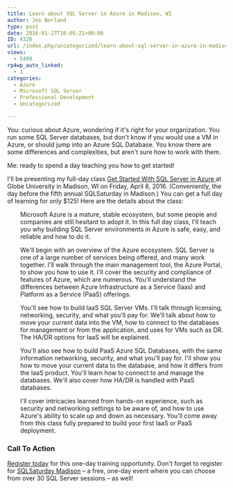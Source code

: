 ```yaml
---
title: Learn about SQL Server in Azure in Madison, WI
author: Jes Borland
type: post
date: 2016-01-27T16:05:21+00:00
ID: 4326
url: /index.php/uncategorized/learn-about-sql-server-in-azure-in-madison-wi/
views:
  - 5499
rp4wp_auto_linked:
  - 1
categories:
  - Azure
  - Microsoft SQL Server
  - Professional Development
  - Uncategorized

---
```

You: curious about Azure, wondering if it's right for your organization. You run some SQL Server databases, but don't know if you would use a VM in Azure, or should jump into an Azure SQL Database. You know there are some differences and complexities, but aren't sure how to work with them.

Me: ready to spend a day teaching you how to get started!

I'll be presenting my full-day class <a href="http://www.eventbrite.com/e/sql-sat-madison-pre-con-get-started-with-sql-server-in-azure-wjes-borland-tickets-20990868252" target="_blank">Get Started With SQL Server in Azure </a>at Globe University in Madison, WI on Friday, April 8, 2016. (Conveniently, the day before the fifth annual SQLSaturday in Madison.) You can get a full day of learning for only $125! Here are the details about the class:

<p style="padding-left: 30px">
  Microsoft Azure is a mature, stable ecosystem, but some people and companies are still hesitant to adopt it. In this full day class, I'll teach you why building SQL Server environments in Azure is safe, easy, and reliable and how to do it.
</p>

<p style="padding-left: 30px">
  We'll begin with an overview of the Azure ecosystem. SQL Server is one of a large number of services being offered, and many work together. I'll walk through the main management tool, the Azure Portal, to show you how to use it. I'll cover the security and compliance of features of Azure, which are numerous. You'll understand the differences between Azure Infrastructure as a Service (Iaas) and Platform as a Service (PaaS) offerings.
</p>

<p style="padding-left: 30px">
  You'll see how to build IaaS SQL Server VMs. I'll talk through licensing, networking, security, and what you'll pay for. We'll talk about how to move your current data into the VM, how to connect to the databases for management or from the application, and uses for VMs such as DR. The HA/DR options for IaaS will be explained.
</p>

<p style="padding-left: 30px">
  You'll also see how to build PaaS Azure SQL Databases, with the same information networking, security, and what you'll pay for. I'll show you how to move your current data to the database, and how it differs from the IaaS product. You'll learn how to connect to and manage the databases. We'll also cover how HA/DR is handled with PaaS databases.
</p>

<p style="padding-left: 30px">
  I'll cover intricacies learned from hands-on experience, such as security and networking settings to be aware of, and how to use Azure's ability to scale up and down as necessary. You'll come away from this class fully prepared to build your first IaaS or PaaS deployment.
</p>

### Call To Action

<a href="http://www.eventbrite.com/e/sql-sat-madison-pre-con-get-started-with-sql-server-in-azure-wjes-borland-tickets-20990868252" target="_blank">Register today</a> for this one-day training opportunity. Don't forget to register for <a href="http://www.sqlsaturday.com/499/eventhome.aspx" target="_blank">SQLSaturday Madison</a> &#8211; a free, one-day event where you can choose from over 30 SQL Server sessions &#8211; as well!